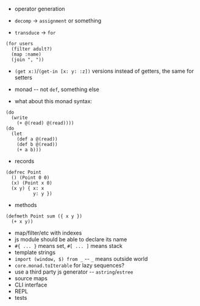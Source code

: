 - operator generation
- `decomp` -> `assignment` or something

- `transduce` -> `for`
```
(for users
  (filter adult?)
  (map :name)
  (join ", "))
```
- `(get x:)`/`(get-in [x: y: :z])` versions instead of getters, the same for setters

- monad -- not `def`, something else
- what about this monad syntax:
```
(do
  (write
    (+ @(read) @(read))))
(do
  (let
    (def a @(read))
    (def b @(read))
    (+ a b)))
```

- records
```
(defrec Point
  () (Point 0 0)
  (x) (Point x 0)
  (x y) { x: x
          y: y })
```
- methods
```
(defmeth Point sum ({ x y })
  (+ x y))
```

- map/filter/etc with indexes
- js module should be able to declare its name
- `#{ ... }` means set, `#[ ... ]` means stack
- template strings
- `import (window, $) from _` -- `_` means outside world
- `core.monad.toIterable` for lazy sequences?
- use a third party js generator -- `astring`/`estree`
- source maps
- CLI interface
- REPL
- tests
